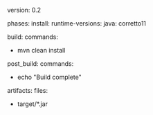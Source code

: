 version: 0.2

phases:
install:
runtime-versions:
java: corretto11

build:
commands:
- mvn clean install

post_build:
commands:
- echo "Build complete"

artifacts:
files:
- target/*.jar


